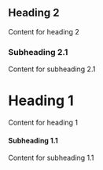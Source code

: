 ## Heading 2
Content for heading 2
### Subheading 2.1
Content for subheading 2.1
# Heading 1
Content for heading 1
#### Subheading 1.1
Content for subheading 1.1
